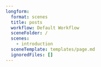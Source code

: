 ```yaml
---
longform:
  format: scenes
  title: posts
  workflow: Default Workflow
  sceneFolder: /
  scenes:
    - introduction
  sceneTemplate: templates/page.md
  ignoredFiles: []
---
```

